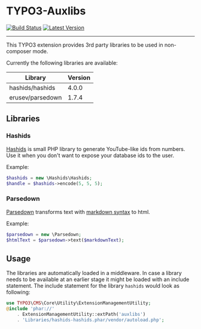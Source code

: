 # TYPO3-Auxlibs

[![Build Status](https://badgen.net/travis/buepro/typo3-auxlibs/master)](https://travis-ci.org/buepro/typo3-auxlibs)
[![Latest Version](https://badgen.net/packagist/v/buepro/typo3-auxlibs)](https://github.com/buepro/typo3-auxlibs/releases)

---

This TYPO3 extension provides 3rd party libraries to be used in non-composer mode.

Currently the following libraries are available:

| Library | Version |
| --- | --- |
| hashids/hashids | 4.0.0 |
| erusev/parsedown | 1.7.4 |


## Libraries

### Hashids

[Hashids](http://hashids.org/php) is small PHP library to generate YouTube-like ids from numbers. 
Use it when you don't want to expose your database ids to the user.

Example:

```php
$hashids = new \Hashids\Hashids;
$handle = $hashids->encode(5, 5, 5);
```

### Parsedown

[Parsedown](https://github.com/erusev/parsedown) transforms text with 
[markdown syntax](https://daringfireball.net/projects/markdown/) to html.

Example:

```php
$parsedown = new \Parsedown;
$htmlText = $parsedown->text($markdownText);
```

## Usage

The libraries are automatically loaded in a middleware. In case a library needs to be available at an earlier stage it 
might be loaded with an include statement. The include statement for the library `hashids` would look as following:

```php
use TYPO3\CMS\Core\Utility\ExtensionManagementUtility;
@include 'phar://'
    . ExtensionManagementUtility::extPath('auxlibs')
    . 'Libraries/hashids-hashids.phar/vendor/autoload.php';
```


